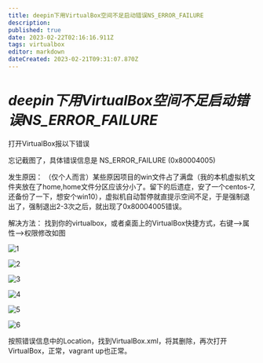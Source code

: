 ```yaml
---
title: deepin下用VirtualBox空间不足启动错误NS_ERROR_FAILURE
description: 
published: true
date: 2023-02-22T02:16:16.911Z
tags: virtualbox
editor: markdown
dateCreated: 2023-02-21T09:31:07.870Z
---
```


# ***deepin下用VirtualBox空间不足启动错误NS_ERROR_FAILURE***

打开VirtualBox报以下错误

忘记截图了，具体错误信息是 NS_ERROR_FAILURE (0x80004005)

发生原因：
（仅个人而言）某些原因项目的win文件占了满盘（我的本机虚拟机文件夹放在了home,home文件分区应该分小了。留下的后遗症，安了一个centos-7,还备份了一下，想安个win10），虚拟机自动暂停就直提示空间不足，于是强制退出了，强制退出2-3次之后，就出现了0x80004005错误。

解决方法：
找到你的virtualbox，或者桌面上的VirtualBox快捷方式，右键–>属性–>权限修改如图

![1](https://storage.deepin.org/thread/202203221149488047_%E6%88%AA%E5%9B%BE_%E9%80%89%E6%8B%A9%E5%8C%BA%E5%9F%9F_20220322071309.png)

![2](https://storage.deepin.org/thread/202203221207132888_%E5%BD%95%E5%B1%8F_%E9%80%89%E6%8B%A9%E5%8C%BA%E5%9F%9F_20220322120616.gif)

![3](https://storage.deepin.org/thread/202203221208373015_%E6%88%AA%E5%9B%BE_%E9%80%89%E6%8B%A9%E5%8C%BA%E5%9F%9F_20220322071020.png)

![4](https://storage.deepin.org/thread/202203221208373015_%E6%88%AA%E5%9B%BE_%E9%80%89%E6%8B%A9%E5%8C%BA%E5%9F%9F_20220322071020.png)

![5](https://storage.deepin.org/thread/202203221208565541_%E6%88%AA%E5%9B%BE_%E9%80%89%E6%8B%A9%E5%8C%BA%E5%9F%9F_20220322071105.png)

![6](https://storage.deepin.org/thread/20220322120906408_%E6%88%AA%E5%9B%BE_%E9%80%89%E6%8B%A9%E5%8C%BA%E5%9F%9F_20220322071657.png)

按照错误信息中的Location，找到VirtualBox.xml，将其删除，再次打开VirtualBox，正常，vagrant up也正常。

